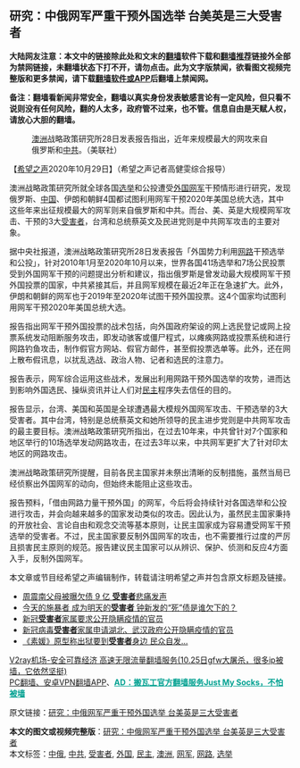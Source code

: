  <h2>研究：中俄网军严重干预外国选举 台美英是三大受害者</h2> <p class="notice"><b>大陆网友注意：本文中的链接除此处和文末的<a href="https://github.com/bannedbook/fanqiang" >翻墙</a>软件下载和<a href="https://github.com/killgcd/justmysocks/blob/master/README.md">翻墙推荐</a>链接外全部为禁网链接，未翻墙状态下打不开，请勿点击。此为文字版禁闻，欲看图文视频完整版和更多禁闻，请下载<a href="https://github.com/bannedbook/fanqiang">翻墙软件或APP</a>后翻墙上禁闻网。</p><p>备注：翻墙看新闻非常安全，翻墙以真实身份发表敏感言论有一定风险，但只看不说则没有任何风险，翻的人太多，政府管不过来，也不管。信息自由是天赋人权，请放心大胆的翻墙。</b></p>  <div class="entry"> <figure><figcaption><a href="https://www.bannedbook.org/bnews/tag/%e6%be%b3%e6%b4%b2/" class="st_tag internal_tag" rel="tag" title="标签 澳洲 下的日志">澳洲</a>战略政策研究所28日发表报告指出，近年来规模最大的网攻来自俄罗斯和<a href="https://www.bannedbook.org/bnews/tag/%e4%b8%ad%e5%85%b1/" class="st_tag internal_tag" rel="tag" title="标签 中共 下的日志">中共</a>。（美联社）</figcaption></figure> <p>【<span class='wp_keywordlink_affiliate'><a href="https://www.soundofhope.org" title="希望之声" target="_blank">希望之声</a></span>2020年10月29日】（希望之声记者高健雯综合报导）</p> <p>澳洲战略政策研究所就全球各国<a href="https://www.bannedbook.org/bnews/tag/%e9%80%89%e4%b8%be/" class="st_tag internal_tag" rel="tag" title="标签 选举 下的日志">选举</a>和公投遭受<a href="https://www.bannedbook.org/bnews/tag/%e5%a4%96%e5%9b%bd/" class="st_tag internal_tag" rel="tag" title="标签 外国 下的日志">外国</a><a href="https://www.bannedbook.org/bnews/tag/%e7%bd%91%e5%86%9b/" class="st_tag internal_tag" rel="tag" title="标签 网军 下的日志">网军</a>干预情形进行研究，发现俄罗斯、<span class='wp_keywordlink_affiliate'><a href="https://www.bannedbook.org/" title="中国" target="_blank">中国</a></span>、伊朗和朝鲜4国都试图利用网军干预2020年美国总统大选，其中这些年来出征规模最大的网军则来自俄罗斯和中共。而台、美、英是大规模网军攻击、干预的3大<a href="https://www.bannedbook.org/bnews/tag/%e5%8f%97%e5%ae%b3%e8%80%85/" class="st_tag internal_tag" rel="tag" title="标签 受害者 下的日志">受害者</a>，台湾和总统蔡英文及民进党则是中共网军攻击的主要对象。</p> <p>据中央社报道，澳洲战略政策研究所28日发表报告「外国势力利用<a href="https://www.bannedbook.org/bnews/tag/%E7%BD%91%E8%B7%AF/" class="st_tag internal_tag" rel="tag" title="标签 网路 下的日志">网路</a>干预选举和公投」，针对2010年1月至2020年10月以来，世界各国41场选举和7场公民投票受到外国网军干预的问题提出分析和建议，指出俄罗斯是曾发动最大规模网军干预外国投票的国家，中共紧接其后，并且网军规模在最近2年正在急速扩大。此外，伊朗和朝鲜的网军也于2019年至2020年试图干预外国投票。这4个国家均试图利用网军干预2020年美国总统大选。</p>  <p>报告指出网军干预外国投票的战术包括，向外国政府架设的网上选民登记或网上投票系统发动阻断服务攻击，即发动骇客或僵尸程式，以瘫痪网路或投票系统和进行网路钓鱼攻击，制作假官方网站、假官方邮件，甚至假投票选单等。此外，还在网上散布假讯息，以扰乱选战、政治人物、记者和选民的注意力。</p> <p>报告表示，网军综合运用这些战术，发展出利用网路干预外国选举的攻势，进而达到影响外国选民、操纵资讯并让人们对<a href="https://www.bannedbook.org/bnews/tag/%e6%b0%91%e4%b8%bb/" class="st_tag internal_tag" rel="tag" title="标签 民主 下的日志">民主</a>程序失去信任的目的。</p> <p>报告显示，台湾、美国和英国是全球遭遇最大模规外国网军攻击、干预选举的3大受害者。其中台湾，特别是总统蔡英文和她所领导的民主进步党则是中共网军攻击的最主要目标。澳洲战略政策研究所指出，在过去10年来，中共曾针对7个国家和地区举行的10场选举发动网路攻击，在过去3年以来，中共网军更扩大了针对印太地区的网路攻击。</p>  <p>澳洲战略政策研究所提醒，目前各民主国家并未祭出清晰的反制措施，虽然当局已经侦察出外国网军的动向，但始终未能阻止这些攻击。</p> <p>报告预料，「借由网路力量干预外国」的网军，今后将会持续针对各国选举和公投进行攻击，并会向越来越多的国家发动类似的攻击。因此认为，虽然民主国家秉持的开放社会、言论自由和观念交流等基本原则，让民主国家成为容易遭受网军干预选举的受害者。不过，民主国家要反制外国网军的攻击，也不需要推行过度的严厉且损害民主原则的规范。报告建议民主国家可以从辨识、保护、侦测和反应4方面入手，反制外国网军。</p> <p>本文章或节目经希望之声编辑制作，转载请注明希望之声并包含原文标题及链接。</p>  <ul class='op-related-articles' title='相关阅读'> <li><a href='https://www.bannedbook.org/bnews/yule/20201027/1420901.html' target='_blank'>周震南父母被曝欠债 9 亿 <b>受害者</b>悲痛发声</a></li> <li><a href='https://www.bannedbook.org/bnews/lifebaike/20201023/1418665.html' target='_blank'>今天的施暴者 成为明天的<b>受害者</b> 钟新发的“死”债是谁欠下的？</a></li> <li><a href='https://www.bannedbook.org/bnews/renquan/20201022/1417938.html' target='_blank'>新冠<b>受害者</b>家属要求公开隐瞒疫情的官员</a></li> <li><a href='https://www.bannedbook.org/bnews/renquan/20201021/1417690.html' target='_blank'>新冠病毒<b>受害者</b>家属申请湖北、武汉政府公开隐瞒疫情的官员</a></li> <li><a href='https://www.bannedbook.org/bnews/lifebaike/20201018/1415944.html' target='_blank'>《素媛》原型称出狱要到<b>受害者</b>身边 民众自发…</a></li> </ul> <p class="texttj"> <a href="https://www.bannedbook.org/forum23/topic22702.html" target="_blank">V2ray机场-安全可靠经济 高速无限流量翻墙服务(10.25日gfw大屠杀，很多ip被墙，它依然坚挺)</a><br/> <a href="https://github.com/bannedbook/fanqiang/wiki/%E7%A6%81%E9%97%BB%E7%BD%91%E5%AE%89%E5%8D%93%E7%BF%BB%E5%A2%99%E6%96%B0%E9%97%BBAPP" target="_blank">PC翻墙、安卓VPN翻墙APP</a>、<span onclick="window.open('https://github.com/killgcd/justmysocks/blob/master/README.md')" style="font-weight:bold;color:#00A191;cursor:pointer;text-decoration:underline;outline:none">AD：搬瓦工官方翻墙服务Just My Socks，不怕被墙</span></p><p>原文链接：<a class="src_link"  href="https://www.soundofhope.org/post/437197" target="_blank">研究：中俄网军严重干预外国选举 台美英是三大受害者</a></p><a name='sharetosocial'></a>       <div><b>本文的图文或视频完整版</b>：<a href='https://www.bannedbook.org/bnews/comments/20201029/1422313.html'>研究：中俄网军严重干预外国选举 台美英是三大受害者</a></div>  </div><!--END ENTRY--> <div class="postfooter"> <div>本文标签：<a href="https://www.bannedbook.org/bnews/tag/%E4%B8%AD%E4%BF%84/" rel="tag">中俄</a>, <a href="https://www.bannedbook.org/bnews/tag/%e4%b8%ad%e5%85%b1/" rel="tag">中共</a>, <a href="https://www.bannedbook.org/bnews/tag/%e5%8f%97%e5%ae%b3%e8%80%85/" rel="tag">受害者</a>, <a href="https://www.bannedbook.org/bnews/tag/%e5%a4%96%e5%9b%bd/" rel="tag">外国</a>, <a href="https://www.bannedbook.org/bnews/tag/%e6%b0%91%e4%b8%bb/" rel="tag">民主</a>, <a href="https://www.bannedbook.org/bnews/tag/%e6%be%b3%e6%b4%b2/" rel="tag">澳洲</a>, <a href="https://www.bannedbook.org/bnews/tag/%e7%bd%91%e5%86%9b/" rel="tag">网军</a>, <a href="https://www.bannedbook.org/bnews/tag/%E7%BD%91%E8%B7%AF/" rel="tag">网路</a>, <a href="https://www.bannedbook.org/bnews/tag/%e9%80%89%e4%b8%be/" rel="tag">选举</a></div>  </div><!--END POSTFOOTER--> 